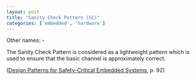 ```yaml
---
layout: post
title: "Sanity Check Pattern (SC)"
categories: ['embedded', 'hardware']
---
```


Other names: -

The Sanity Check Pattern is considered as a lightweight pattern which is used to ensure that the basic channel is approximately correct.

([Design Patterns for Safety-Critical Embedded Systems](http://sunsite.informatik.rwth-aachen.de/Publications/AIB/2010/2010-13.pdf), p. 92)